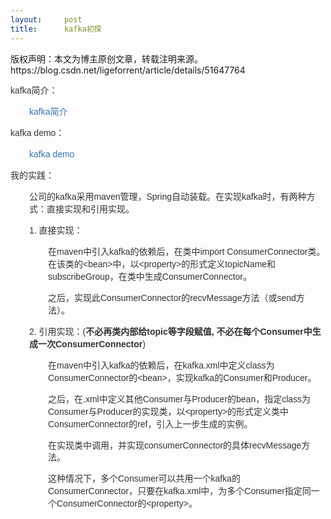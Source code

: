 ```yaml
---
layout:     post
title:      kafka初探
---
```

<div id="article_content" class="article_content clearfix csdn-tracking-statistics" data-pid="blog" data-mod="popu_307" data-dsm="post">
								<div class="article-copyright">
					版权声明：本文为博主原创文章，转载注明来源。					https://blog.csdn.net/ligeforrent/article/details/51647764				</div>
								            <link rel="stylesheet" href="https://csdnimg.cn/release/phoenix/template/css/ck_htmledit_views-f76675cdea.css">
						<div class="htmledit_views" id="content_views">
                
<p style="color:rgb(51,51,51);font-family:Arial, sans-serif;font-size:14px;line-height:20px;">
kafka简介：</p>
<p style="margin-left:30px;color:rgb(51,51,51);font-family:Arial, sans-serif;font-size:14px;line-height:20px;">
<a href="http://www.infoq.com/cn/articles/kafka-analysis-part-1" rel="nofollow" class="external-link" style="color:rgb(53,114,176);text-decoration:none;">kafka简介</a></p>
<p style="color:rgb(51,51,51);font-family:Arial, sans-serif;font-size:14px;line-height:20px;">
kafka demo：</p>
<p style="margin-left:30px;color:rgb(51,51,51);font-family:Arial, sans-serif;font-size:14px;line-height:20px;">
<a href="http://outofmemory.cn/code-snippet/33051/java-kafka-producer-consumer-example" rel="nofollow" class="external-link" style="color:rgb(53,114,176);text-decoration:none;">kafka demo</a></p>
<p style="color:rgb(51,51,51);font-family:Arial, sans-serif;font-size:14px;line-height:20px;">
我的实践：</p>
<p style="margin-left:30px;color:rgb(51,51,51);font-family:Arial, sans-serif;font-size:14px;line-height:20px;">
</p>
<p style="margin-left:30px;color:rgb(51,51,51);font-family:Arial, sans-serif;font-size:14px;line-height:20px;">
公司的kafka采用maven管理，Spring自动装载。在实现kafka时，有两种方式：直接实现和引用实现。</p>
<p style="margin-left:30px;color:rgb(51,51,51);font-family:Arial, sans-serif;font-size:14px;line-height:20px;">
1. 直接实现：</p>
<p style="margin-left:60px;color:rgb(51,51,51);font-family:Arial, sans-serif;font-size:14px;line-height:20px;">
在maven中引入kafka的依赖后，在类中import ConsumerConnector类。在该类的&lt;bean&gt;中，以&lt;property&gt;的形式定义topicName和subscribeGroup，在类中生成<span style="color:rgb(51,51,51);font-family:Arial, sans-serif;font-size:14px;line-height:20px;">ConsumerConnector</span>。</p>
<p style="margin-left:60px;color:rgb(51,51,51);font-family:Arial, sans-serif;font-size:14px;line-height:20px;">
之后，实现此<span style="color:rgb(51,51,51);font-family:Arial, sans-serif;font-size:14px;line-height:20px;">ConsumerConnector</span>的recvMessage方法（或send方法）。</p>
<p style="margin-left:30px;color:rgb(51,51,51);font-family:Arial, sans-serif;font-size:14px;line-height:20px;">
2. 引用实现：(<strong>不必再类内部给topic等字段赋值, <strong>不必在每个Consumer中生成一次ConsumerConnector</strong></strong>)</p>
<p style="margin-left:60px;color:rgb(51,51,51);font-family:Arial, sans-serif;font-size:14px;line-height:20px;">
在maven中引入kafka的依赖后，在kafka.xml中定义class为<span style="color:rgb(51,51,51);font-family:Arial, sans-serif;font-size:14px;line-height:20px;">ConsumerConnector</span>的&lt;bean&gt;，实现kafka的Consumer和Producer。</p>
<p style="margin-left:60px;color:rgb(51,51,51);font-family:Arial, sans-serif;font-size:14px;line-height:20px;">
之后，在.xml中定义其他Consumer与Producer的bean，指定class为Consumer与Producer的实现类，以&lt;property&gt;的形式定义类中<span style="color:rgb(51,51,51);font-family:Arial, sans-serif;font-size:14px;line-height:20px;">ConsumerConnector</span>的ref，引入上一步生成的实例。</p>
<p style="margin-left:60px;color:rgb(51,51,51);font-family:Arial, sans-serif;font-size:14px;line-height:20px;">
<span style="line-height:1.42857;">在实现类中调用，并实现c<span style="color:rgb(51,51,51);font-family:Arial, sans-serif;font-size:14px;line-height:20px;">onsumerConnector</span>的具体recvMessage方法。</span></p>
<p style="margin-left:60px;color:rgb(51,51,51);font-family:Arial, sans-serif;font-size:14px;line-height:20px;">
<span style="line-height:1.42857;">这种情况下，多个Consumer可以共用一个kafka的ConsumerConnector，只要在kafka.xml中，为多个Consumer指定同一个ConsumerConnector的&lt;property&gt;。</span></p>
<p style="margin-left:30px;color:rgb(51,51,51);font-family:Arial, sans-serif;font-size:14px;line-height:20px;">
</p>
            </div>
                </div>